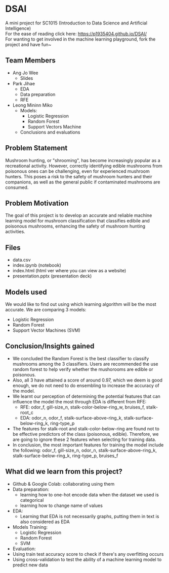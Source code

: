 # DSAI
A mini project for SC1015 (Introduction to Data Science and Artificial Intelligence)
<br>
For the ease of reading click here: https://p1935404.github.io/DSAI/
<br>
For wanting to get involved in the machine learning playground, fork the project and have fun~

## Team Members
- Ang Jo Wee
  - Slides
- Park Jihae
  - EDA
  - Data preparation
  - RFE
- Leong Mininn Miko
  - Models:
     - Logistic Regression
     - Random Forest
     - Support Vectors Machine
  - Conclusions and evaluations

## Problem Statement
Mushroom hunting, or "shrooming", has become increasingly popular as a recreational activity. However, correctly identifying edible mushrooms from poisonous ones can be challenging, even for experienced mushroom hunters. This poses a risk to the safety of mushroom hunters and their companions, as well as the general public if contaminated mushrooms are consumed.

## Problem Motivation

The goal of this project is to develop an accurate and reliable machine learning model for mushroom classification that classifies edibile and poisonous mushrooms, enhancing the safety of mushroom hunting activities.

## Files
- data.csv
- index.ipynb (notebook)
- index.html (html ver where you can view as a website)
- presentation.pptx (presentation deck)

## Models used
We would like to find out using which learning algorithm will be the most accurate. We are comparing 3 models:
- Logistic Regression
- Random Forest
- Support Vector Machines (SVM)

## Conclusion/Insights gained
- We concluded the Random Forest is the best classifier to classify mushrooms among the 3 classifiers. Users are recommended the use random forest to help verify whether the mushorooms are edible or poisonous.
- Also, all 3 have attained a score of around 0.97, which we deem is good enough, we do not need to do ensembling to increase the accuracy of the model.
- We learnt our perception of determining the potential features that can influence the model the most through EDA is different from RFE:
  - RFE: odor_f, gill-size_n, stalk-color-below-ring_w, bruises_f, stalk-root_c
  - EDA: odor_n, odor_f, stalk-surface-above-ring_k, stalk-surface-below-ring_k, ring-type_p
- The features for stalk-root and stalk-color-below-ring are found not to be effective predictors of the class (poisonous, edible). Therefore, we are going to ignore these 2 features when selecting for training data.
- In conclusion, the most important features for training the model include the following: odor_f, gill-size_n, odor_n, stalk-surface-above-ring_k, stalk-surface-below-ring_k, ring-type_p, bruises_f

## What did we learn from this project?
- Github & Google Colab: collaborating using them
- Data preparation:
  - learning how to one-hot encode data when the dataset we used is categorical
  - learning how to change name of values
- EDA:
  - Learning that EDA is not necessarily graphs, putting them in text is also considered as EDA
- Models Training:
  -   Logistic Regression
  -   Random Forest
  -   SVM
-   Evaluation:
  -   Using train test accuracy score to check if there's any overfitting occurs
  -   Using cross-validation to test the ability of a machine learning model to predict new data
